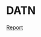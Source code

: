 # DATN

<!-- [Report link](https://www.overleaf.com/project/63f47dd347b14b1621aaf7dc) -->
[Report](Thesis-2.pdf)